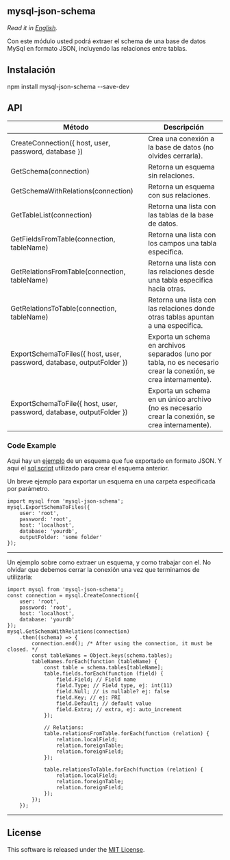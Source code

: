 ## mysql-json-schema

*Read it in [English](README.md).*

Con este módulo usted podrá extraer el schema de una base de datos MySql en formato JSON, incluyendo las relaciones entre tablas.

## Instalación

npm install mysql-json-schema --save-dev

## API

| Método | Descripción |
| --------- | ----------- |
| CreateConnection({ host, user, password, database }) | Crea una conexión a la base de datos (no olvides cerrarla). |
| GetSchema(connection) | Retorna un esquema sin relaciones. |
| GetSchemaWithRelations(connection) | Retorna un esquema con sus relaciones. |
| GetTableList(connection) | Retorna una lista con las tablas de la base de datos. |
| GetFieldsFromTable(connection, tableName) | Retorna una lista con los campos una tabla especifica. |
| GetRelationsFromTable(connection, tableName) | Retorna una lista con las relaciones desde una tabla especifica hacia otras. |
| GetRelationsToTable(connection, tableName) | Retorna una lista con las relaciones donde otras tablas apuntan a una especifica. |
| ExportSchemaToFiles({ host, user, password, database, outputFolder }) | Exporta un schema en archivos separados (uno por tabla, no es necesario crear la conexión, se crea internamente). |
| ExportSchemaToFile({ host, user, password, database, outputFolder }) | Exporta un schema en un único archivo (no es necesario crear la conexión, se crea internamente). |

### Code Example

Aqui hay un [ejemplo](examples/contacts.schema.json) de un esquema que fue exportado en formato JSON.
Y aqui el [sql script](examples/contacts.sql) utilizado para crear el esquema anterior.

Un breve ejemplo para exportar un esquema en una carpeta especificada por parámetro.
```
import mysql from 'mysql-json-schema';
mysql.ExportSchemaToFiles({
    user: 'root',
    password: 'root',
    host: 'localhost',
    database: 'yourdb',
    outputFolder: 'some folder'
});
```
----------

Un ejemplo sobre como extraer un esquema, y como trabajar con el. No olvidar que debemos cerrar la conexión una vez que terminamos de utilizarla:
```
import mysql from 'mysql-json-schema';
const connection = mysql.CreateConnection({
    user: 'root',
    password: 'root',
    host: 'localhost',
    database: 'yourdb'
});
mysql.GetSchemaWithRelations(connection)
    .then((schema) => {
        connection.end(); /* After using the connection, it must be closed. */
        const tableNames = Object.keys(schema.tables);
		tableNames.forEach(function (tableName) {
			const table = schema.tables[tableName];
			table.fields.forEach(function (field) {
				field.Field; // Field name
				field.Type; // Field type, ej: int(11)
				field.Null; // is nullable? ej: false
				field.Key; // ej: PRI
				field.Default; // default value
				field.Extra; // extra, ej: auto_increment
			});
			
			// Relations:
			table.relationsFromTable.forEach(function (relation) {
				relation.localField;
				relation.foreignTable;
				relation.foreignField;
			});
			
			table.relationsToTable.forEach(function (relation) {
				relation.localField;
				relation.foreignTable;
				relation.foreignField;
			});
		});
    });
```

----------


License
-------
This software is released under the [MIT License](https://github.com/okunishinishi/node-mysqlspec/blob/master/LICENSE).

